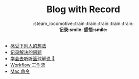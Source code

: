 <h1 align="center">Blog with Record</h1>

<div align="center">
	:steam_locomotive::train::train::train::train::train:
</div>
<div align="center">
  <strong>记录:smile: 感悟:smile:</strong>
</div>
<br />

* [感受下别人的想法](https://github.com/monkindey/blog/issues/12)
* [记录解决的问题](https://github.com/monkindey/blog/issues/9)
* [学会去听听篮球解说 🏀](https://github.com/monkindey/blog/issues/7)
* [Workflow 工作流](https://github.com/monkindey/blog/issues/3)
* [Mac 命令](https://github.com/monkindey/blog/issues/5)
